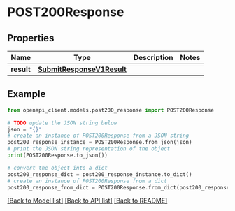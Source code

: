 # POST200Response


## Properties

Name | Type | Description | Notes
------------ | ------------- | ------------- | -------------
**result** | [**SubmitResponseV1Result**](SubmitResponseV1Result.md) |  | 

## Example

```python
from openapi_client.models.post200_response import POST200Response

# TODO update the JSON string below
json = "{}"
# create an instance of POST200Response from a JSON string
post200_response_instance = POST200Response.from_json(json)
# print the JSON string representation of the object
print(POST200Response.to_json())

# convert the object into a dict
post200_response_dict = post200_response_instance.to_dict()
# create an instance of POST200Response from a dict
post200_response_from_dict = POST200Response.from_dict(post200_response_dict)
```
[[Back to Model list]](../README.md#documentation-for-models) [[Back to API list]](../README.md#documentation-for-api-endpoints) [[Back to README]](../README.md)


